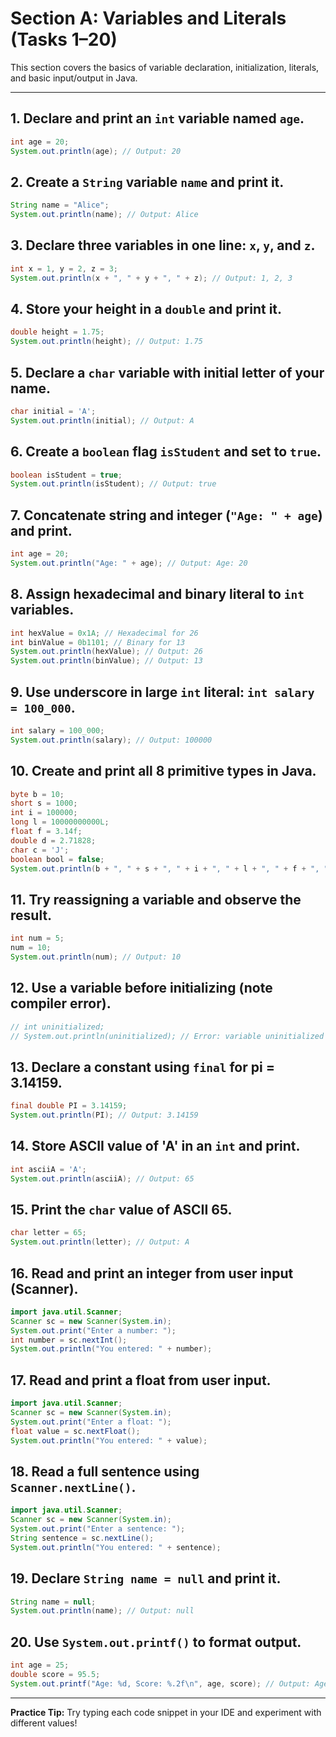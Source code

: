 # Section A: Variables and Literals (Tasks 1–20)

This section covers the basics of variable declaration, initialization, literals, and basic input/output in Java.

---

## 1. Declare and print an `int` variable named `age`.
```java
int age = 20;
System.out.println(age); // Output: 20
```

## 2. Create a `String` variable `name` and print it.
```java
String name = "Alice";
System.out.println(name); // Output: Alice
```

## 3. Declare three variables in one line: `x`, `y`, and `z`.
```java
int x = 1, y = 2, z = 3;
System.out.println(x + ", " + y + ", " + z); // Output: 1, 2, 3
```

## 4. Store your height in a `double` and print it.
```java
double height = 1.75;
System.out.println(height); // Output: 1.75
```

## 5. Declare a `char` variable with initial letter of your name.
```java
char initial = 'A';
System.out.println(initial); // Output: A
```

## 6. Create a `boolean` flag `isStudent` and set to `true`.
```java
boolean isStudent = true;
System.out.println(isStudent); // Output: true
```

## 7. Concatenate string and integer (`"Age: " + age`) and print.
```java
int age = 20;
System.out.println("Age: " + age); // Output: Age: 20
```

## 8. Assign hexadecimal and binary literal to `int` variables.
```java
int hexValue = 0x1A; // Hexadecimal for 26
int binValue = 0b1101; // Binary for 13
System.out.println(hexValue); // Output: 26
System.out.println(binValue); // Output: 13
```

## 9. Use underscore in large `int` literal: `int salary = 100_000`.
```java
int salary = 100_000;
System.out.println(salary); // Output: 100000
```

## 10. Create and print all 8 primitive types in Java.
```java
byte b = 10;
short s = 1000;
int i = 100000;
long l = 10000000000L;
float f = 3.14f;
double d = 2.71828;
char c = 'J';
boolean bool = false;
System.out.println(b + ", " + s + ", " + i + ", " + l + ", " + f + ", " + d + ", " + c + ", " + bool);
```

## 11. Try reassigning a variable and observe the result.
```java
int num = 5;
num = 10;
System.out.println(num); // Output: 10
```

## 12. Use a variable before initializing (note compiler error).
```java
// int uninitialized;
// System.out.println(uninitialized); // Error: variable uninitialized might not have been initialized
```

## 13. Declare a constant using `final` for pi = 3.14159.
```java
final double PI = 3.14159;
System.out.println(PI); // Output: 3.14159
```

## 14. Store ASCII value of 'A' in an `int` and print.
```java
int asciiA = 'A';
System.out.println(asciiA); // Output: 65
```

## 15. Print the `char` value of ASCII 65.
```java
char letter = 65;
System.out.println(letter); // Output: A
```

## 16. Read and print an integer from user input (Scanner).
```java
import java.util.Scanner;
Scanner sc = new Scanner(System.in);
System.out.print("Enter a number: ");
int number = sc.nextInt();
System.out.println("You entered: " + number);
```

## 17. Read and print a float from user input.
```java
import java.util.Scanner;
Scanner sc = new Scanner(System.in);
System.out.print("Enter a float: ");
float value = sc.nextFloat();
System.out.println("You entered: " + value);
```

## 18. Read a full sentence using `Scanner.nextLine()`.
```java
import java.util.Scanner;
Scanner sc = new Scanner(System.in);
System.out.print("Enter a sentence: ");
String sentence = sc.nextLine();
System.out.println("You entered: " + sentence);
```

## 19. Declare `String name = null` and print it.
```java
String name = null;
System.out.println(name); // Output: null
```

## 20. Use `System.out.printf()` to format output.
```java
int age = 25;
double score = 95.5;
System.out.printf("Age: %d, Score: %.2f\n", age, score); // Output: Age: 25, Score: 95.50
```

---

**Practice Tip:** Try typing each code snippet in your IDE and experiment with different values! 